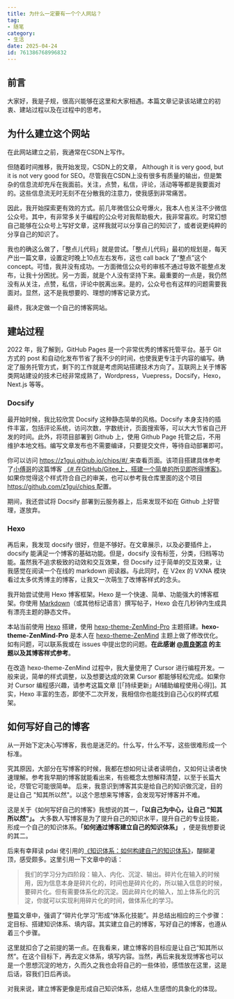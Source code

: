 ```yaml
---
title: 为什么一定要有一个个人网站？
tag:
- 随笔
category:
- 生活
date: 2025-04-24
id: 761386768996832
---
```


  

## 前言


大家好，我是子规，很高兴能够在这里和大家相遇。本篇文章记录该站建立的初衷、建站过程以及在过程中的思考。
 
## 为什么建立这个网站


在此网站建立之前，我通常在CSDN上写作。

但随着时间推移，我开始发现，CSDN上的文章， Although it is very good, but it is not very good for SEO。尽管我在CSDN上没有很多有质量的输出，但是繁杂的信息流却充斥在我面前。关注，点赞，私信，评论，活动等等都是我要面对的。这些信息流无时无刻不在分散我的注意力，使我感到非常痛苦。

因此，我开始探索更有效的方式。前几年微信公众号爆火，我本人也关注不少微信公众号。其中，有非常多关于编程的公众号对我帮助极大，我非常喜欢。时常幻想自己能够在公众号上写好文章，这样我就可以分享自己的知识了，或者说更纯粹的分享自己的知识了。

我也的确这么做了，「整点儿代码」就是尝试。「整点儿代码」最初的规划是，每天产出一篇文章，设置定时晚上10点左右发布，这也 call back 了“整点”这个 concept。可惜，我并没有成功。一方面微信公众号的审核不通过导致不能整点发布，让我十分困扰。另一方面，就是个人没有坚持下来。最重要的一点是，我仍然没有从关注，点赞，私信，评论中脱离出来。是的，公众号也有这样的问题需要我面对。显然，这不是我想要的、理想的博客记录方式。

最终，我决定做一个自己的博客网站。

## 建站过程


2022 年，我了解到，GitHub Pages 是一个非常优秀的博客托管平台。基于 Git 方式的 post 和自动化发布节省了我不少的时间，也使我更专注于内容的编写。确定了服务托管方式，剩下的工作就是考虑网站搭建技术方向了。互联网上关于博客类网站建设的技术已经非常成熟了，Wordpress，Vuepress，Docsify，Hexo，Next.js 等等。

### Docsify

最开始时候，我比较欣赏 Docsify 这种静态简单的风格。Docsify 本身支持的插件丰富，包括评论系统，访问次数，字数统计，页面搜索等，可以大大节省自己开发的时间。此外，将项目部署到 Github 上，使用 Github Page 托管之后，不用维护本地文档。编写文章发布也不需要编译，只要提交文件，等待自动部署即可。


你可以访问 [ https://z1gui.github.io/chips/#/ ](https://z1gui.github.io/chips/#/) 来查看页面。该项目搭建具体参考了[小傅哥](https://bugstack.cn/)的这篇博客 [《# 在GitHub/Gitee上，搭建一个简单的所见即所得博客》](https://blog.csdn.net/generalfu/article/details/123268118?ops_request_misc=%257B%2522request%255Fid%2522%253A%2522815fa9b0be7b0090fc06b78edb862108%2522%252C%2522scm%2522%253A%252220140713.130102334.pc%255Fblog.%2522%257D&request_id=815fa9b0be7b0090fc06b78edb862108&biz_id=0&utm_medium=distribute.pc_search_result.none-task-blog-2~blog~first_rank_ecpm_v1~rank_v31_ecpm-2-123268118-null-null.nonecase&utm_term=docsify&spm=1018.2226.3001.4450)。如果你觉得这个样式符合自己的审美，也可以参考我仓库里面的这个项目 [ https://github.com/z1gui/chips ](https://github.com/z1gui/chips) 配置。

期间，我还尝试将 Docsify 部署到云服务器上，后来发现不如在 Github 上好管理，遂放弃。


### Hexo

再后来，我发现 docsify 很好，但是不够好。在文章展示，以及必要插件上，docsify 能满足一个博客的基础功能。但是，docsify 没有标签，分类，归档等功能。虽然我不追求极致的动效和交互效果，但 Docsify 过于简单的交互效果，让我感觉在阅读一个在线的 markdown 阅读器。与此同时，在 V2ex 的 VXNA 模块看过太多优秀博主的博客，让我又一次萌生了改博客样式的念头。

我开始尝试使用 Hexo 博客框架。Hexo 是一个快速、简单、功能强大的博客框架。你使用 [Markdown](http://daringfireball.net/projects/markdown/)（或其他标记语言）撰写帖子，Hexo 会在几秒钟内生成具有漂亮主题的静态文件。

本站当前使用 [Hexo](https://hexo.io/) 搭建，使用 [hexo-theme-ZenMind-Pro](https://github.com/z1gui/hexo-theme-ZenMind-Pro) 主题搭建。**hexo-theme-ZenMind-Pro** 是本人在 [hexo-theme-ZenMind](https://github.com/zhoulianglen/hexo-theme-ZenMind) 主题上做了修改优化。如有问题，可以联系我或在 issues 中提出您的问题。**在此感谢 [@周良粥凉](https://github.com/zhoulianglen) 的主题以及其博客样式参考**。

在改造 hexo-theme-ZenMind 过程中，我大量使用了 Cursor 进行编程开发。一般来说，简单的样式调整，以及想要达成的效果 Cursor 都能够轻松完成。如果你对 Cursor 编程感兴趣，请参考这篇文章 [[「持续更新」AI辅助编程使用心得]]。其实，Hexo 丰富的生态，即使不二次开发，我相信你也能找到自己心仪的样式框架。





## 如何写好自己的博客

  
从一开始下定决心写博客，我也是迷茫的。什么写，什么不写，这些很难形成一个标准。

究其原因，大部分在写博客的时候，我都在想如何让读者读明白，又如何让读者快速理解。参考我早期的博客就能看出来，有些概念太想解释清楚，以至于长篇大论，尽管它可能很简单。 后来，我意识到博客其实是给自己的知识做沉淀，目的是让自己 "知其所以然"。以这个思想来写博客，会发现写好博客并不难。

这是关于《如何写好自己的博客》我想说的其一，**「以自己为中心，让自己 "知其所以然"」。** 大多数人写博客是为了提升自己的知识水平，提升自己的专业技能，形成一个自己的知识体系。**「如何通过博客建立自己的知识体系」** ，便是我想要说的其二。

后来有幸拜读 pdai 佬引用的[《知识体系：如何构建自己的知识体系》](https://pdai.tech/md/team/team-z-tixi.html)，醍醐灌顶，感受颇多。这里引用一下文章中的话：

> 我们的学习分为四阶段：输入、内化、沉淀、输出。碎片化在输入的时候用，因为信息本身是碎片化的，时间也是碎片化的，所以输入信息的时候，要碎片化。但有需要体系化的沉淀。因此碎片化的输入，加上体系化的沉淀，你就可以实现利用碎片化的时间，做体系化的学习。


整篇文章中，强调了“碎片化学习”形成“体系化技能”。并总结出相应的三个步骤：定目标、搭建知识体系、填内容。其实建立自己的博客，写好自己的博客，也遵从着三个步骤。

这里就扣合了之前提的第一点。在我看来，建立博客的目标应是让自己“知其所以然”。在这个目标下，再去定义体系，填写内容。当然，再后来我发现博客也可以是一个思想沉淀的地方，久而久之我也会将自己的一些体验，感悟放在这里，这是后话，容我们日后再谈。

对我来说，建立博客更像是形成自己知识体系，总结人生感悟的具象化的体现。